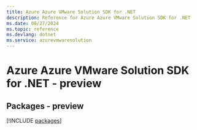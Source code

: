 ```yaml
---
title: Azure Azure VMware Solution SDK for .NET
description: Reference for Azure Azure VMware Solution SDK for .NET
ms.date: 08/27/2024
ms.topic: reference
ms.devlang: dotnet
ms.service: azurevmwaresolution
---
```

# Azure Azure VMware Solution SDK for .NET - preview
## Packages - preview
[!INCLUDE [packages](azure-vmware-solution-index.md)]